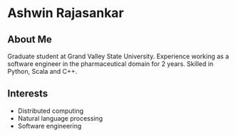 # Ashwin Rajasankar
## About Me

Graduate student at Grand Valley State University. Experience working as a software engineer in the pharmaceutical domain for 2 years. Skilled in Python, Scala and C++. 

## Interests

* Distributed computing
* Natural language processing
* Software engineering

